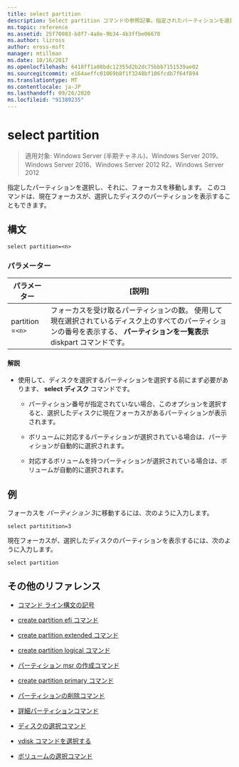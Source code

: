 ```yaml
---
title: select partition
description: Select partition コマンドの参照記事。指定されたパーティションを選択し、それにフォーカスを移動します。
ms.topic: reference
ms.assetid: 25f70083-b8f7-4a8e-9b34-4b3ffbe06670
ms.author: lizross
author: eross-msft
manager: mtillman
ms.date: 10/16/2017
ms.openlocfilehash: 6418ff1a08bdc12355d2b2dc75bbb7151539ae02
ms.sourcegitcommit: e164aeffc01069b8f1f3248bf106fcdb7f64f894
ms.translationtype: MT
ms.contentlocale: ja-JP
ms.lasthandoff: 09/26/2020
ms.locfileid: "91389235"
---
```

# <a name="select-partition"></a>select partition

> 適用対象: Windows Server (半期チャネル)、Windows Server 2019、Windows Server 2016、Windows Server 2012 R2、Windows Server 2012

指定したパーティションを選択し、それに、フォーカスを移動します。 このコマンドは、現在フォーカスが、選択したディスクのパーティションを表示することもできます。

## <a name="syntax"></a>構文

```
select partition=<n>
```

### <a name="parameters"></a>パラメーター

| パラメーター | [説明] |
|--|--|
| partition =`<n>` | フォーカスを受け取るパーティションの数。 使用して現在選択されているディスク上のすべてのパーティションの番号を表示する、 **パーティションを一覧表示** diskpart コマンドです。 |

#### <a name="remarks"></a>解説

- 使用して、ディスクを選択するパーティションを選択する前にまず必要があります、 **select ディスク** コマンドです。

  - パーティション番号が指定されていない場合、このオプションを選択すると、選択したディスクに現在フォーカスがあるパーティションが表示されます。

  - ボリュームに対応するパーティションが選択されている場合は、パーティションが自動的に選択されます。

  - 対応するボリュームを持つパーティションが選択されている場合は、ボリュームが自動的に選択されます。

## <a name="examples"></a>例

フォーカスを *パーティション 3*に移動するには、次のように入力します。

```
select partitition=3
```

現在フォーカスが、選択したディスクのパーティションを表示するには、次のように入力します。

```
select partition
```

## <a name="additional-references"></a>その他のリファレンス

- [コマンド ライン構文の記号](command-line-syntax-key.md)

- [create partition efi コマンド](create-partition-efi.md)

- [create partition extended コマンド](create-partition-extended.md)

- [create partition logical コマンド](create-partition-logical.md)

- [パーティション msr の作成コマンド](create-partition-msr.md)

- [create partition primary コマンド](create-partition-primary.md)

- [パーティションの削除コマンド](delete-partition.md)

- [詳細パーティションコマンド](detail-partition.md)

- [ディスクの選択コマンド](select-disk.md)

- [vdisk コマンドを選択する](select-vdisk.md)

- [ボリュームの選択コマンド](select-volume.md)
